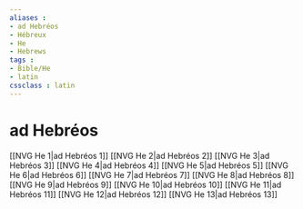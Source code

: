 ```yaml
---
aliases : 
- ad Hebréos
- Hébreux
- He
- Hebrews
tags : 
- Bible/He
- latin
cssclass : latin
---
```


# ad Hebréos

[[NVG He 1|ad Hebréos 1]]
[[NVG He 2|ad Hebréos 2]]
[[NVG He 3|ad Hebréos 3]]
[[NVG He 4|ad Hebréos 4]]
[[NVG He 5|ad Hebréos 5]]
[[NVG He 6|ad Hebréos 6]]
[[NVG He 7|ad Hebréos 7]]
[[NVG He 8|ad Hebréos 8]]
[[NVG He 9|ad Hebréos 9]]
[[NVG He 10|ad Hebréos 10]]
[[NVG He 11|ad Hebréos 11]]
[[NVG He 12|ad Hebréos 12]]
[[NVG He 13|ad Hebréos 13]]
